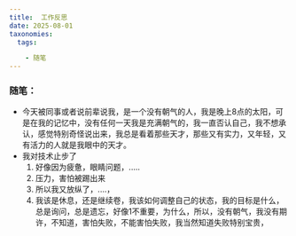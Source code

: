 ```yaml
---
title:  工作反思
date: 2025-08-01 
taxonomies:
  tags:

    - 随笔	
---
```


### 随笔：

- 今天被同事或者说前辈说我，是一个没有朝气的人，我是晚上8点的太阳，可是在我的记忆中，没有任何一天我是充满朝气的，我一直否认自己，我不想承认，感觉特别奇怪说出来，我总是看着那些天才，那些又有实力，又年轻，又有活力的人就是我眼中的天才。
- 我对技术止步了
  1. 好像因为疲惫，眼睛问题，.....
  2. 压力，害怕被踢出来
  3. 所以我又放纵了，....，
  4. 我该是休息，还是继续卷，我该如何调整自己的状态，我的目标是什么，总是询问，总是遗忘，好像1不重要，为什么，所以，没有朝气，我没有期许，不知道，害怕失败，不能害怕失败，我当然知道失败特别宝贵，

